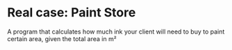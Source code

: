 # Real case: Paint Store

A program that calculates how much ink your client will need to buy to paint certain area, given the total area in m²